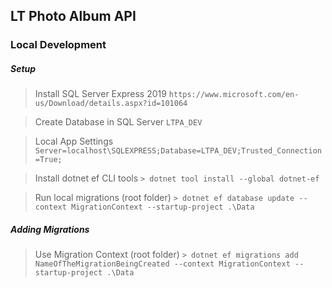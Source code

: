 ## LT Photo Album API

### Local Development

##### Setup

> Install SQL Server Express 2019
``` https://www.microsoft.com/en-us/Download/details.aspx?id=101064 ```

> Create Database in SQL Server
``` LTPA_DEV ```

> Local App Settings
``` Server=localhost\SQLEXPRESS;Database=LTPA_DEV;Trusted_Connection=True; ```

> Install dotnet ef CLI tools
``` > dotnet tool install --global dotnet-ef ```

> Run local migrations (root folder)
``` > dotnet ef database update --context MigrationContext --startup-project .\Data ```

##### Adding Migrations

> Use Migration Context (root folder)
``` > dotnet ef migrations add NameOfTheMigrationBeingCreated --context MigrationContext --startup-project .\Data ```
